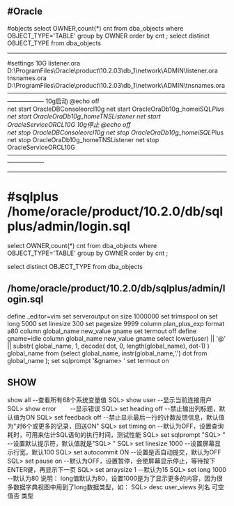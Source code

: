 #Oracle 
---
#objects
    select OWNER,count(*) cnt from dba_objects 
    where  OBJECT_TYPE='TABLE' group by OWNER order by cnt ;
    select distinct OBJECT_TYPE from dba_objects 



---
#settings
10G
listener.ora
D:\ProgramFiles\Oracle\product\10.2.03\db_1\network\ADMIN\listener.ora
tnsnames.ora
D:\ProgramFiles\Oracle\product\10.2.03\db_1\network\ADMIN\tnsnames.ora
——————————————————————————————————————————
10g启动
@echo off  
net start OracleDBConsoleorcl10g
net start OracleOraDb10g_homeiSQL*Plus
net start OracleOraDb10g_homeTNSListener
net start OracleServiceORCL10G
10g停止
@echo off  
net stop OracleDBConsoleorcl10g
net stop OracleOraDb10g_homeiSQL*Plus
net stop OracleOraDb10g_homeTNSListener
net stop OracleServiceORCL10G
——————————————————————————————————————————



---
#sqlplus
/home/oracle/product/10.2.0/db/sqlplus/admin/login.sql
=======



select OWNER,count(*) cnt from dba_objects 
where  OBJECT_TYPE='TABLE'
group by OWNER order by cnt ;

select distinct OBJECT_TYPE from dba_objects 





## /home/oracle/product/10.2.0/db/sqlplus/admin/login.sql
define _editor=vim
set serveroutput on size 1000000
set trimspool on
set long 5000
set linesize 300
set pagesize 9999
column plan_plus_exp format a80
column global_name new_value gname
set termout off
define gname=idle
column global_name new_value gname
select lower(user) || '@' || substr( global_name, 1, decode( dot, 0, length(global_name), dot-1) ) global_name
  from (select global_name, instr(global_name,'.') dot from global_name );
set sqlprompt '&gname> '
set termout on

## SHOW
show all --查看所有68个系统变量值 
SQL> show user --显示当前连接用户 
SQL> show error　　 --显示错误 
SQL> set heading off --禁止输出列标题，默认值为ON 
SQL> set feedback off --禁止显示最后一行的计数反馈信息，默认值为"对6个或更多的记录，回送ON"
SQL> set timing on --默认为OFF，设置查询耗时，可用来估计SQL语句的执行时间，测试性能 
SQL> set sqlprompt "SQL> " --设置默认提示符，默认值就是"SQL> " 
SQL> set linesize 1000 --设置屏幕显示行宽，默认100 
SQL> set autocommit ON --设置是否自动提交，默认为OFF 
SQL> set pause on --默认为OFF，设置暂停，会使屏幕显示停止，等待按下ENTER键，再显示下一页 
SQL> set arraysize 1 --默认为15 
SQL> set long 1000 --默认为80 
说明： long值默认为80，设置1000是为了显示更多的内容，因为很多数据字典视图中用到了long数据类型，如： 
SQL> desc user_views 
列名 可空值否 类型 

